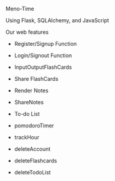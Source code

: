 Meno-Time

Using Flask, SQLAlchemy, and JavaScript

Our web features

  - Register/Signup Function
  
  - Login/Signout Function

  - InputOutputFlashCards

  - Share FlashCards

  - Render Notes

  - ShareNotes

  - To-do List

  - pomodoroTimer

  - trackHour

  - deleteAccount

  - deleteFlashcards

  - deleteTodoList
